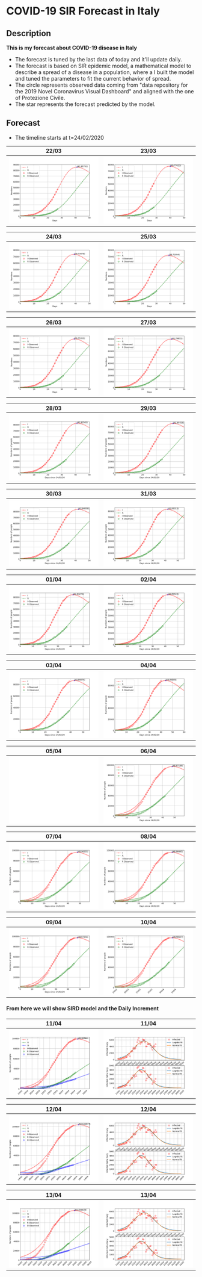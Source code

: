 # COVID-19 SIR Forecast in Italy

## Description

**This is my forecast about COVID-19 disease in Italy**
- The forecast is tuned by the last data of today and it'll update daily.
- The forecast is based on SIR epidemic model, a mathematical model to describe a spread of a disease in a population, where a I built the model and tuned the parameters to fit the current behavior of spread.
- The circle represents observed data coming from "data repository for the 2019 Novel Coronavirus Visual Dashboard" and aligned with the one of Protezione Civile.
- The star represents the forecast predicted by the model.

## Forecast
- The timeline starts at t=24/02/2020

22/03|23/03
------------ | -------------
![forecast](/forecast_SIR/COVID_forecast_22_03.png) |![forecast](/forecast_SIR/COVID_forecast_23_03.png)

24/03|25/03
------------ | -------------
![forecast](/forecast_SIR/COVID_forecast_24_03.png)| ![forecast](/forecast_SIR/COVID_forecast_25_03.png)| 

26/03|27/03
------------ | -------------
![forecast](/forecast_SIR/COVID_forecast_26_03.png)| ![forecast](/forecast_SIR/COVID_forecast_27_03.png)| 

28/03|29/03
------------ | -------------
![forecast](/forecast_SIR/COVID_forecast_28_03.png)|  ![forecast](/forecast_SIR/COVID_forecast_29_03.png)| 

30/03|31/03
------------ | -------------
![forecast](/forecast_SIR/COVID_forecast_30_03.png)|  ![forecast](/forecast_SIR/COVID_forecast_31_03.png)| 

01/04|02/04
------------ | -------------
![forecast](/forecast_SIR/COVID_forecast_01_04.png)|  ![forecast](/forecast_SIR/COVID_forecast_02_04.png)| 

03/04|04/04
------------ | -------------
![forecast](/forecast_SIR/COVID_forecast_03_04.png)|  ![forecast](/forecast_SIR/COVID_forecast_04_04.png)| 

05/04|06/04
------------ | -------------
![forecast](/forecast_SIR/white_frame.png)|  ![forecast](/forecast_SIR/COVID_forecast_06_04.png)|

07/04|08/04
------------ | -------------
![forecast](/forecast_SIR/COVID_forecast_07_04.png)|  ![forecast](/forecast_SIR/COVID_forecast_08_04.png)|  

09/04|10/04
------------ | -------------
![forecast](/forecast_SIR/COVID_forecast_09_04.png)|  ![forecast](/forecast_SIR/COVID_forecast_10_04.png)|

#### From here we will show SIRD model and the Daily Increment

11/04|11/04
------------ | -------------
![forecast](/forecast_SIRD/COVID_forecast_11_04.png)|  ![forecast](/forecast_daily/COVID_forecast_11_04.png)|

12/04|12/04
------------ | -------------
![forecast](/forecast_SIRD/COVID_forecast_12_04.png)|  ![forecast](/forecast_daily/COVID_forecast_12_04.png)|

13/04|13/04
------------ | -------------
![forecast](/forecast_SIRD/COVID_forecast_13_04.png)|  ![forecast](/forecast_daily/COVID_forecast_13_04.png)|
